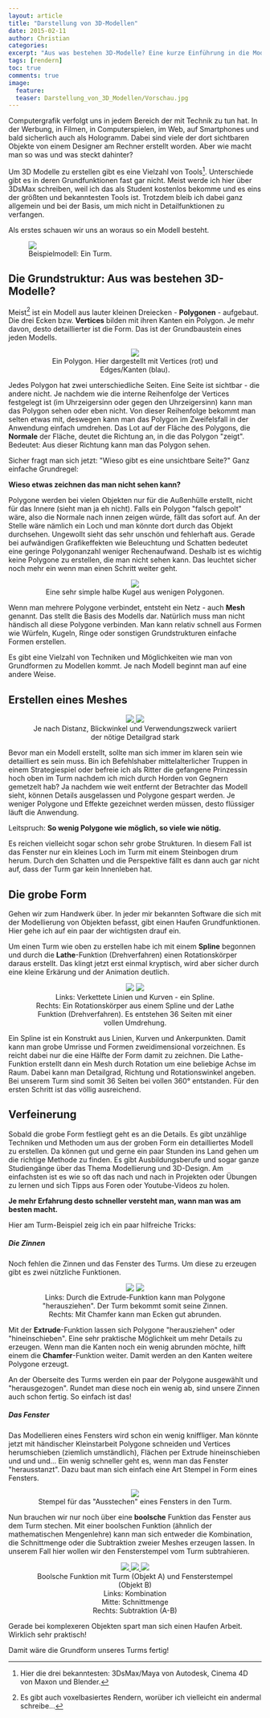 ```yaml
---
layout: article
title: "Darstellung von 3D-Modellen"
date: 2015-02-11
author: Christian
categories: 
excerpt: "Aus was bestehen 3D-Modelle? Eine kurze Einführung in die Modellierung."
tags: [rendern]
toc: true
comments: true
image:
  feature: 
  teaser: Darstellung_von_3D_Modellen/Vorschau.jpg
---
```


Computergrafik verfolgt uns in jedem Bereich der mit Technik zu tun hat. In der Werbung, in Filmen, in Computerspielen, im Web, auf Smartphones und bald sicherlich auch als Hologramm. Dabei sind viele der dort sichtbaren Objekte von einem Designer am Rechner erstellt worden. Aber wie macht man so was und was steckt dahinter?

Um 3D Modelle zu erstellen gibt es eine Vielzahl von Tools[^tools]. Unterschiede gibt es in deren Grundfunktionen fast gar nicht. Meist werde ich hier über 3DsMax schreiben, weil ich das als Student kostenlos bekomme und es eins der größten und bekanntesten Tools ist.
Trotzdem bleib ich dabei ganz allgemein und bei der Basis, um mich nicht in Detailfunktionen zu verfangen.

[^tools]: Hier die drei bekanntesten: 3DsMax/Maya von Autodesk, Cinema 4D von Maxon und Blender.

Als erstes schauen wir uns an woraus so ein Modell besteht.

<figure>
	<a href="{{ site.url }}/images/Darstellung_von_3D_Modellen/stone_and_displ_and_ao.jpg">
		<img src="{{ site.url }}/images/Darstellung_von_3D_Modellen/stone_and_displ_and_ao.jpg" />
	</a>
	<figcaption>
		Beispielmodell: Ein Turm.
	</figcaption>
</figure>


## **Die Grundstruktur**: Aus was bestehen 3D-Modelle?

Meist[^polygonbasiert] ist ein Modell aus lauter kleinen Dreiecken - **Polygonen** - aufgebaut. Die drei Ecken bzw. **Vertices** bilden mit ihren Kanten ein Polygon. Je mehr davon, desto detaillierter ist die Form. Das ist der Grundbaustein eines jeden Modells.
<!--{: .notice-info}-->

[^polygonbasiert]: Es gibt auch voxelbasiertes Rendern, worüber ich vielleicht ein andermal schreibe...

<figure style="text-align: center">
	<img src="{{ site.url }}/images/Darstellung_von_3D_Modellen/polygon.gif" />
	<figcaption>Ein Polygon.
	Hier dargestellt mit Vertices (rot) und Edges/Kanten (blau).
	</figcaption>
</figure>

Jedes Polygon hat zwei unterschiedliche Seiten. Eine Seite ist sichtbar - die andere nicht. Je nachdem wie die interne Reihenfolge der Vertices festgelegt ist (im Uhrzeigersinn oder gegen den Uhrzeigersinn) kann man das Polygon sehen oder eben nicht. Von dieser Reihenfolge bekommt man selten etwas mit, deswegen kann man das Polygon im Zweifelsfall in der Anwendung einfach umdrehen. 
Das Lot auf der Fläche des Polygons, die **Normale** der Fläche, deutet die Richtung an, in die das Polygon "zeigt". Bedeutet: Aus dieser Richtung kann man das Polygon sehen.

Sicher fragt man sich jetzt: "Wieso gibt es eine unsichtbare Seite?" Ganz einfache Grundregel: 

**Wieso etwas zeichnen das man nicht sehen kann?**
<!--{: .notice-info}-->

Polygone werden bei vielen Objekten nur für die Außenhülle erstellt, nicht für das Innere (sieht man ja eh nicht). Falls ein Polygon "falsch gepolt" wäre, also die Normale nach innen zeigen würde, fällt das sofort auf. An der Stelle wäre nämlich ein Loch und man könnte dort durch das Objekt durchsehen. Ungewollt sieht das sehr unschön und fehlerhaft aus.
Gerade bei aufwändigen Grafikeffekten wie Beleuchtung und Schatten bedeutet eine geringe Polygonanzahl weniger Rechenaufwand. Deshalb ist es wichtig keine Polygone zu erstellen, die man nicht sehen kann. Das leuchtet sicher noch mehr ein wenn man einen Schritt weiter geht.

<figure style="text-align: center">
	<img src="{{ site.url }}/images/Darstellung_von_3D_Modellen/hemisphere.gif" />
	<figcaption>Eine sehr simple halbe Kugel aus wenigen Polygonen. 
	</figcaption>
</figure>

Wenn man mehrere Polygone verbindet, entsteht ein Netz - auch **Mesh** genannt. Das stellt die Basis des Modells dar. Natürlich muss man nicht händisch all diese Polygone verbinden. Man kann relativ schnell aus Formen wie Würfeln, Kugeln, Ringe oder sonstigen Grundstrukturen einfache Formen erstellen.

Es gibt eine Vielzahl von Techniken und Möglichkeiten wie man von Grundformen zu Modellen kommt. Je nach Modell beginnt man auf eine andere Weise.
<!--{: .notice-info}-->


## Erstellen eines Meshes
<figure class="half" style="text-align: center">
	<a href="{{ site.url }}/images/Darstellung_von_3D_Modellen/from_below.jpg">
		<img src="{{ site.url }}/images/Darstellung_von_3D_Modellen/from_below.jpg" />
	</a>
	<a href="{{ site.url }}/images/Darstellung_von_3D_Modellen/from_top.jpg">
		<img src="{{ site.url }}/images/Darstellung_von_3D_Modellen/from_top.jpg" />
	</a>
	<figcaption>
		Je nach Distanz, Blickwinkel und Verwendungszweck variiert der nötige Detailgrad stark
	</figcaption>
</figure>


Bevor man ein Modell erstellt, sollte man sich immer im klaren sein wie detailliert es sein muss. Bin ich Befehlshaber mittelalterlicher Truppen in einem Strategiespiel oder befreie ich als Ritter die gefangene Prinzessin hoch oben im Turm nachdem ich mich durch Horden von Gegnern gemetzelt hab? Ja nachdem wie weit entfernt der Betrachter das Modell sieht, können Details ausgelassen und Polygone gespart werden. Je weniger Polygone und Effekte gezeichnet werden müssen, desto flüssiger läuft die Anwendung.

Leitspruch: **So wenig Polygone wie möglich, so viele wie nötig.**
<!--{: .notice-info}-->

Es reichen vielleicht sogar schon sehr grobe Strukturen. In diesem Fall ist das Fenster nur ein kleines Loch im Turm mit einem Steinbogen drum herum. Durch den Schatten und die Perspektive fällt es dann auch gar nicht auf, dass der Turm gar kein Innenleben hat. 

## Die grobe Form

Gehen wir zum Handwerk über. In jeder mir bekannten Software die sich mit der Modellierung von Objekten befasst, gibt einen Haufen Grundfunktionen. Hier gehe ich auf ein paar der wichtigsten drauf ein.

Um einen Turm wie oben zu erstellen habe ich mit einem **Spline** begonnen und durch die **Lathe**-Funktion (Drehverfahren) einen Rotationskörper daraus erstellt. Das klingt jetzt erst einmal kryptisch, wird aber sicher durch eine kleine Erkärung und der Animation deutlich.

<figure class="forth" style="text-align: center">
	<!-- Animation für Spline -->
	<img src="{{ site.url }}/images/Darstellung_von_3D_Modellen/spline.gif">
	<img src="{{ site.url }}/images/Darstellung_von_3D_Modellen/spline_lathe.gif">
	<figcaption>Links: Verkettete Linien und Kurven - ein Spline.
		<br/>
		Rechts: Ein Rotationskörper aus einem Spline und der Lathe Funktion (Drehverfahren). Es entstehen 36 Seiten mit einer vollen Umdrehung.
	</figcaption>
</figure>

Ein Spline ist ein Konstrukt aus Linien, Kurven und Ankerpunkten. Damit kann man grobe Umrisse und Formen zweidimensional vorzeichnen. Es reicht dabei nur die eine Hälfte der Form damit zu zeichnen. Die Lathe-Funktion erstellt dann ein Mesh durch Rotation um eine beliebige Achse im Raum. Dabei kann man Detailgrad, Richtung und Rotationswinkel angeben. Bei unserem Turm sind somit 36 Seiten bei vollen 360° entstanden. Für den ersten Schritt ist das völlig ausreichend.

## Verfeinerung

Sobald die grobe Form festliegt geht es an die Details. Es gibt unzählige Techniken und Methoden um aus der groben Form ein detailliertes Modell zu erstellen. Da können gut und gerne ein paar Stunden ins Land gehen um die richtige Methode zu finden. Es gibt Ausbildungsberufe und sogar ganze Studiengänge über das Thema Modellierung und 3D-Design. Am einfachsten ist es wie so oft das nach und nach in Projekten oder Übungen zu lernen und sich Tipps aus Foren oder Youtube-Videos zu holen.

**Je mehr Erfahrung desto schneller versteht man, wann man was am besten macht.**

Hier am Turm-Beispiel zeig ich ein paar hilfreiche Tricks:

##### Die Zinnen

Noch fehlen die Zinnen und das Fenster des Turms. Um diese zu erzeugen gibt es zwei nützliche Funktionen.

<figure class="half" style="text-align: center">
	<img src="{{ site.url }}/images/Darstellung_von_3D_Modellen/extrude.gif">
	<img src="{{ site.url }}/images/Darstellung_von_3D_Modellen/chamfer.gif">
	<figcaption>
		Links: Durch die Extrude-Funktion kann man Polygone "herausziehen". Der Turm bekommt somit seine Zinnen. <br/>
		Rechts: Mit Chamfer kann man Ecken gut abrunden.
	</figcaption>
</figure>

Mit der **Extrude**-Funktion lassen sich Polygone "herausziehen" oder "hineinschieben". Eine sehr praktische Möglichkeit um mehr Details zu erzeugen. 
Wenn man die Kanten noch ein wenig abrunden möchte, hilft einem die **Chamfer**-Funktion weiter. Damit werden an den Kanten weitere Polygone erzeugt. 

An der Oberseite des Turms werden ein paar der Polygone ausgewählt und "herausgezogen". Rundet man diese noch ein wenig ab, sind unsere Zinnen auch schon fertig. So einfach ist das!

##### Das Fenster

Das Modellieren eines Fensters wird schon ein wenig kniffliger. Man könnte jetzt mit händischer Kleinstarbeit Polygone schneiden und Vertices herumschieben (ziemlich umständlich), Flächen per Extrude hineinschieben und und und... Ein wenig schneller geht es, wenn man das Fenster "herausstanzt". Dazu baut man sich einfach eine Art Stempel in Form eines Fensters.

<figure style="text-align: center">
	<img src="{{ site.url }}/images/Darstellung_von_3D_Modellen/boolean_B.png">
	<figcaption>
		Stempel für das "Ausstechen" eines Fensters in den Turm.
	</figcaption>
</figure>

Nun brauchen wir nur noch über eine **boolsche** Funktion das Fenster aus dem Turm stechen. Mit einer boolschen Funktion (ähnlich der mathematischen Mengenlehre) kann man sich entweder die Kombination, die Schnittmenge oder die Subtraktion zweier Meshes erzeugen lassen. In unserem Fall hier wollen wir den Fensterstempel vom Turm subtrahieren.

<figure class="third" style="text-align: center">
	<a href="{{ site.url }}/images/Darstellung_von_3D_Modellen/boolean_union.png">
		<img src="{{ site.url }}/images/Darstellung_von_3D_Modellen/boolean_union.png">
	</a>
	<a href="{{ site.url }}/images/Darstellung_von_3D_Modellen/boolean_intersection.png">
		<img src="{{ site.url }}/images/Darstellung_von_3D_Modellen/boolean_intersection.png">
	</a>
	<a href="{{ site.url }}/images/Darstellung_von_3D_Modellen/boolean_subtraction(A-B).png">
		<img src="{{ site.url }}/images/Darstellung_von_3D_Modellen/boolean_subtraction(A-B).png">
	</a>
	<figcaption>Boolsche Funktion mit Turm (Objekt A) und Fensterstempel (Objekt B) <br/> Links: Kombination <br/>Mitte: Schnittmenge <br/>Rechts: Subtraktion (A-B)</figcaption>
</figure>

Gerade bei komplexeren Objekten spart man sich einen Haufen Arbeit. Wirklich sehr praktisch!

Damit wäre die Grundform unseres Turms fertig!

<!---
## **Texturen**: Die Wandfarbe der Modelle?

## Wie "tapeziere" ich mein Modell mit meinen Texturen?

## Ins richtige Licht rücken

### Body text
-->